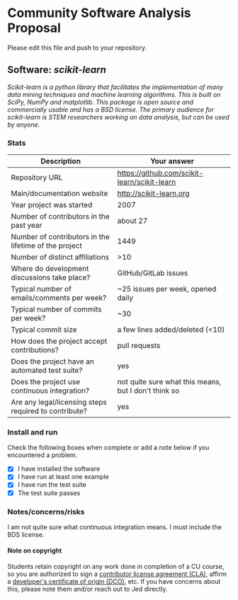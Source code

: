 # Community Software Analysis Proposal
Please edit this file and push to your repository.

## Software: *scikit-learn*

*Scikit-learn is a python library that facilitates the implementation of many data mining techniques and machine learning algorithms. This is built on SciPy, NumPy and matplotlib. This package is open source and commercially usable and has a BSD license. The primary audience for scikit-learn is STEM researchers working on data analysis, but can be used by anyone.*

### Stats

| Description | Your answer |
|---------|-----------|
| Repository URL |  https://github.com/scikit-learn/scikit-learn  |
| Main/documentation website |  http://scikit-learn.org  |
| Year project was started |  2007 |
| Number of contributors in the past year | about 27 |
| Number of contributors in the lifetime of the project | 1449  |
| Number of distinct affiliations | >10 |
| Where do development discussions take place? | GitHub/GitLab issues |
| Typical number of emails/comments per week? | ~25 issues per week, opened daily  |
| Typical number of commits per week? | ~30 |
| Typical commit size | a few lines added/deleted (<10) |
| How does the project accept contributions? | pull requests   |
| Does the project have an automated test suite? | yes |
| Does the project use continuous integration? | not quite sure what this means, but I don't think so |
| Are any legal/licensing steps required to contribute? | yes |

### Install and run

Check the following boxes when complete or add a note below if you
encountered a problem.

- [x] I have installed the software
- [x] I have run at least one example
- [x] I have run the test suite
- [x] The test suite passes

### Notes/concerns/risks

I am not quite sure what continuous integration means. I must include the BDS license.

#### Note on copyright
Students retain copyright on any work done in completion of a CU
course, so you are authorized to sign a [contributor license
agreement (CLA)](https://en.wikipedia.org/wiki/Contributor_License_Agreement),
affirm a [developer's certificate of
origin (DCO)](https://en.wikipedia.org/wiki/Developer_Certificate_of_Origin),
etc.  If you have concerns about this, please note them and/or reach
out to Jed directly.
